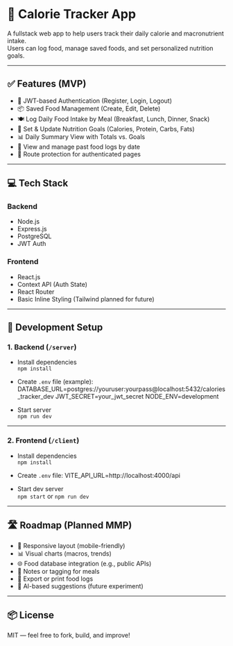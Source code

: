# 🥗 Calorie Tracker App

A fullstack web app to help users track their daily calorie and macronutrient intake.  
Users can log food, manage saved foods, and set personalized nutrition goals.

---

## ✅ Features (MVP)

- 🔐 JWT-based Authentication (Register, Login, Logout)
- 📦 Saved Food Management (Create, Edit, Delete)
- 🍽️ Log Daily Food Intake by Meal (Breakfast, Lunch, Dinner, Snack)
- 🎯 Set & Update Nutrition Goals (Calories, Protein, Carbs, Fats)
- 📊 Daily Summary View with Totals vs. Goals
- 📅 View and manage past food logs by date
- 🚫 Route protection for authenticated pages

---

## 💻 Tech Stack

### Backend
- Node.js
- Express.js
- PostgreSQL
- JWT Auth

### Frontend
- React.js
- Context API (Auth State)
- React Router
- Basic Inline Styling (Tailwind planned for future)

---

## 🔧 Development Setup

### 1. Backend (`/server`)
- Install dependencies  
  `npm install`

- Create `.env` file (example):
DATABASE_URL=postgres://youruser:yourpass@localhost:5432/calories_tracker_dev
JWT_SECRET=your_jwt_secret
NODE_ENV=development

- Start server  
`npm run dev`

---

### 2. Frontend (`/client`)
- Install dependencies  
`npm install`

- Create `.env` file:
VITE_API_URL=http://localhost:4000/api

- Start dev server  
`npm start` or `npm run dev`

---

## 🛣 Roadmap (Planned MMP)

- 📱 Responsive layout (mobile-friendly)
- 📊 Visual charts (macros, trends)
- 🌐 Food database integration (e.g., public APIs)
- 📝 Notes or tagging for meals
- 🧾 Export or print food logs
- 🧠 AI-based suggestions (future experiment)

---

## 📦 License

MIT — feel free to fork, build, and improve!
